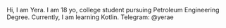 Hi, I am Yera.
I am 18 yo, college student pursuing Petroleum Engineering Degree. Currently, I am learning Kotlin.
Telegram: @yerae
